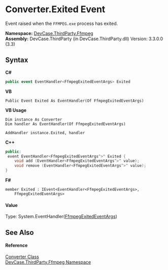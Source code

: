 # Converter.Exited Event
 

Event raised when the `FFMPEG.exe` process has exited.

**Namespace:**&nbsp;<a href="N_DevCase_ThirdParty_Ffmpeg">DevCase.ThirdParty.Ffmpeg</a><br />**Assembly:**&nbsp;DevCase.ThirdParty (in DevCase.ThirdParty.dll) Version: 3.3.0.0 (3.3)

## Syntax

**C#**<br />
``` C#
public event EventHandler<FfmpegExitedEventArgs> Exited
```

**VB**<br />
``` VB
Public Event Exited As EventHandler(Of FfmpegExitedEventArgs)
```

**VB Usage**<br />
``` VB Usage
Dim instance As Converter
Dim handler As EventHandler(Of FfmpegExitedEventArgs)

AddHandler instance.Exited, handler

```

**C++**<br />
``` C++
public:
 event EventHandler<FfmpegExitedEventArgs^>^ Exited {
	void add (EventHandler<FfmpegExitedEventArgs^>^ value);
	void remove (EventHandler<FfmpegExitedEventArgs^>^ value);
}
```

**F#**<br />
``` F#
member Exited : IEvent<EventHandler<FfmpegExitedEventArgs>,
    FfmpegExitedEventArgs>

```


#### Value
Type: System.EventHandler(<a href="T_DevCase_ThirdParty_Ffmpeg_Eventing_FfmpegExitedEventArgs">FfmpegExitedEventArgs</a>)

## See Also


#### Reference
<a href="T_DevCase_ThirdParty_Ffmpeg_Converter">Converter Class</a><br /><a href="N_DevCase_ThirdParty_Ffmpeg">DevCase.ThirdParty.Ffmpeg Namespace</a><br />